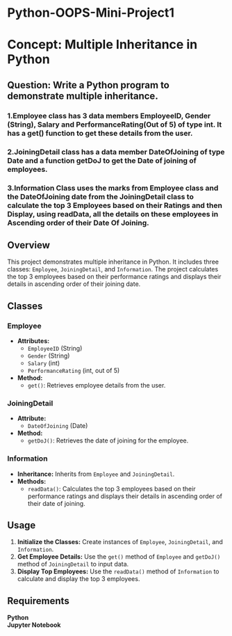 # Python-OOPS-Mini-Project1
# Concept: Multiple Inheritance in Python

## Question: Write a Python program to demonstrate multiple inheritance.

### 1.Employee class has 3 data members EmployeeID, Gender (String), Salary and PerformanceRating(Out of 5) of type int. It has a get() function to get these details from the user.
### 2.JoiningDetail class has a data member DateOfJoining of type Date and a function getDoJ to get the Date of joining of employees.
### 3.Information Class uses the marks from Employee class and the DateOfJoining date from the JoiningDetail class to calculate the top 3 Employees based on their Ratings and then Display, using readData, all the details on these employees in Ascending order of their Date Of Joining.

## Overview

This project demonstrates multiple inheritance in Python. It includes three classes: `Employee`, `JoiningDetail`, and `Information`. The project calculates the top 3 employees based on their performance ratings and displays their details in ascending order of their joining date.

## Classes

### Employee
- **Attributes:**
  - `EmployeeID` (String)
  - `Gender` (String)
  - `Salary` (int)
  - `PerformanceRating` (int, out of 5)
- **Method:**
  - `get()`: Retrieves employee details from the user.

### JoiningDetail
- **Attribute:**
  - `DateOfJoining` (Date)
- **Method:**
  - `getDoJ()`: Retrieves the date of joining for the employee.

### Information
- **Inheritance:** Inherits from `Employee` and `JoiningDetail`.
- **Methods:**
  - `readData()`: Calculates the top 3 employees based on their performance ratings and displays their details in ascending order of their date of joining.

## Usage

1. **Initialize the Classes:** Create instances of `Employee`, `JoiningDetail`, and `Information`.
2. **Get Employee Details:** Use the `get()` method of `Employee` and `getDoJ()` method of `JoiningDetail` to input data.
3. **Display Top Employees:** Use the `readData()` method of `Information` to calculate and display the top 3 employees.

## Requirements
**Python** <br>
**Jupyter Notebook**
